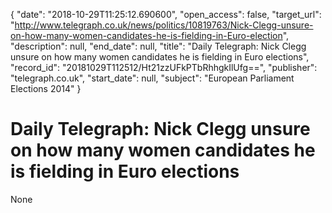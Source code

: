 {
  "date": "2018-10-29T11:25:12.690600", 
  "open_access": false, 
  "target_url": "http://www.telegraph.co.uk/news/politics/10819763/Nick-Clegg-unsure-on-how-many-women-candidates-he-is-fielding-in-Euro-election", 
  "description": null, 
  "end_date": null, 
  "title": "Daily Telegraph: Nick Clegg unsure on how many women candidates he is fielding in Euro elections", 
  "record_id": "20181029T112512/Ht21zzUFkPTbRhhgkIlUfg==", 
  "publisher": "telegraph.co.uk", 
  "start_date": null, 
  "subject": "European Parliament Elections 2014"
}

# Daily Telegraph: Nick Clegg unsure on how many women candidates he is fielding in Euro elections

None